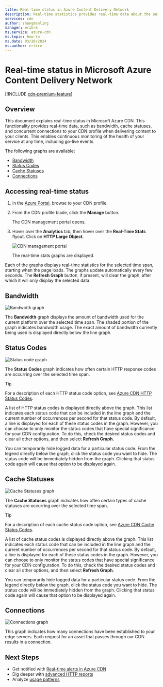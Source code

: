 ```yaml
---
title: Real-time status in Azure Content Delivery Network
description: Real-time statistics provides real-time data about the performance of Azure Content Delivery Network when delivering content to your clients.
services: cdn
author: zhangmanling
manager: erikre
ms.service: azure-cdn
ms.topic: how-to
ms.date: 03/20/2024
ms.author: erikre
---
```


# Real-time status in Microsoft Azure Content Delivery Network

[!INCLUDE [cdn-premium-feature](../../includes/cdn-premium-feature.md)]

## Overview

This document explains real-time status in Microsoft Azure CDN. This functionality provides real-time data, such as bandwidth, cache statuses, and concurrent connections to your CDN profile when delivering content to your clients. This enables continuous monitoring of the health of your service at any time, including go-live events.

The following graphs are available:

- [Bandwidth](#bandwidth)
- [Status Codes](#status-codes)
- [Cache Statuses](#cache-statuses)
- [Connections](#connections)

## Accessing real-time status

1. In the [Azure Portal](https://portal.azure.com), browse to your CDN profile.

2. From the CDN profile blade, click the **Manage** button.

    The CDN management portal opens.
3. Hover over the **Analytics** tab, then hover over the **Real-Time Stats** flyout. Click on **HTTP Large Object**.

    ![CDN management portal](./media/cdn-real-time-stats/cdn-premium-portal.png)

    The real-time stats graphs are displayed.

Each of the graphs displays real-time statistics for the selected time span, starting when the page loads. The graphs update automatically every few seconds. The **Refresh Graph** button, if present, will clear the graph, after which it will only display the selected data.

## Bandwidth

![Bandwidth graph](./media/cdn-real-time-stats/cdn-bandwidth.png)

The **Bandwidth** graph displays the amount of bandwidth used for the current platform over the selected time span. The shaded portion of the graph indicates bandwidth usage. The exact amount of bandwidth currently being used is displayed directly below the line graph.

## Status Codes

![Status code graph](./media/cdn-real-time-stats/cdn-status-codes.png)

The **Status Codes** graph indicates how often certain HTTP response codes are occurring over the selected time span.

> [!TIP]
> For a description of each HTTP status code option, see [Azure CDN HTTP Status Codes](/previous-versions/azure/mt759238(v=azure.100)).
>
>

A list of HTTP status codes is displayed directly above the graph. This list indicates each status code that can be included in the line graph and the current number of occurrences per second for that status code. By default, a line is displayed for each of these status codes in the graph. However, you can choose to only monitor the status codes that have special significance for your CDN configuration. To do this, check the desired status codes and clear all other options, and then select **Refresh Graph**.

You can temporarily hide logged data for a particular status code. From the legend directly below the graph, click the status code you want to hide. The status code will be immediately hidden from the graph. Clicking that status code again will cause that option to be displayed again.

## Cache Statuses

![Cache Statuses graph](./media/cdn-real-time-stats/cdn-cache-status.png)

The **Cache Statuses** graph indicates how often certain types of cache statuses are occurring over the selected time span.

> [!TIP]
> For a description of each cache status code option, see [Azure CDN Cache Status Codes](/previous-versions/azure/mt759237(v=azure.100)).
>
>

A list of cache status codes is displayed directly above the graph. This list indicates each status code that can be included in the line graph and the current number of occurrences per second for that status code. By default, a line is displayed for each of these status codes in the graph. However, you can choose to only monitor the status codes that have special significance for your CDN configuration. To do this, check the desired status codes and clear all other options, and then select **Refresh Graph**.

You can temporarily hide logged data for a particular status code. From the legend directly below the graph, click the status code you want to hide. The status code will be immediately hidden from the graph. Clicking that status code again will cause that option to be displayed again.

## Connections

![Connections graph](./media/cdn-real-time-stats/cdn-connections.png)

This graph indicates how many connections have been established to your edge servers. Each request for an asset that passes through our CDN results in a connection.

## Next Steps

- Get notified with [Real-time alerts in Azure CDN](cdn-real-time-alerts.md)
- Dig deeper with [advanced HTTP reports](cdn-advanced-http-reports.md)
- Analyze [usage patterns](cdn-analyze-usage-patterns.md)

